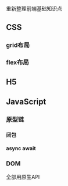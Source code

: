 
重新整理前端基础知识点

## CSS

### grid布局

### flex布局


## H5


## JavaScript

### 原型链

#### 闭包

#### async await



### DOM
全部用原生API

